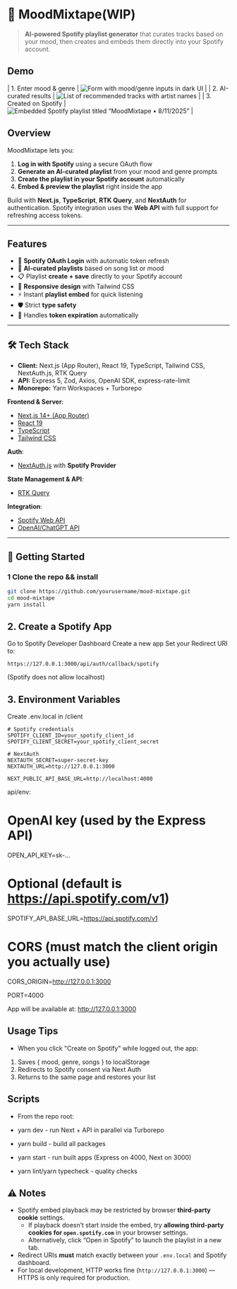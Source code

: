 # 🎵 MoodMixtape(WIP)

>**AI-powered Spotify playlist generator** that curates tracks based on your mood, then creates and embeds them directly into your Spotify account.

## Demo

| 1. Enter mood & genre | ![Form with mood/genre inputs in dark UI](client/public/readme/beginning.png) |
| 2. AI-curated results | ![List of recommended tracks with artist names](client/public/readme/chatgptresult.png) |
| 3. Created on Spotify | ![Embedded Spotify playlist titled “MoodMixtape • 8/11/2025”](client/public/readme/spotifyResult.png) |

## Overview

MoodMixtape lets you:
1. **Log in with Spotify** using a secure OAuth flow
2. **Generate an AI-curated playlist** from your mood and genre prompts
3. **Create the playlist in your Spotify account** automatically
4. **Embed & preview the playlist** right inside the app

Build with **Next.js**, **TypeScript**, **RTK Query**, and **NextAuth** for authentication.
Spotify integration uses the **Web API** with full support for refreshing access tokens.

---

## Features
- 🔐 **Spotify OAuth Login** with automatic token refresh  
- 🎯 **AI-curated playlists** based on song list or mood  
- 📋 Playlist **create + save** directly to your Spotify account  
- 🎨 **Responsive design** with Tailwind CSS  
- ⚡ Instant **playlist embed** for quick listening  
- 🛡 Strict **type safety** 
- 🔄 Handles **token expiration** automatically

---

## 🛠 Tech Stack

- **Client:** Next.js (App Router), React 19, TypeScript, Tailwind CSS, NextAuth.js, RTK Query
- **API:** Express 5, Zod, Axios, OpenAI SDK, express-rate-limit
- **Monorepo:** Yarn Workspaces + Turborepo

**Frontend & Server**:
- [Next.js 14+ (App Router)](https://nextjs.org/)  
- [React 19](https://react.dev/)  
- [TypeScript](https://www.typescriptlang.org/)  
- [Tailwind CSS](https://tailwindcss.com/)  

**Auth**:
- [NextAuth.js](https://next-auth.js.org/) with **Spotify Provider**  

**State Management & API**:
- [RTK Query](https://redux-toolkit.js.org/rtk-query/overview)  

**Integration**:
- [Spotify Web API](https://developer.spotify.com/documentation/web-api/)  
- [OpenAI/ChatGPT API](https://platform.openai.com/docs)
---

## 🚀 Getting Started

### 1 Clone the repo && install
```bash
git clone https://github.com/yourusername/mood-mixtape.git
cd mood-mixtape
yarn install
```

## 2. Create a Spotify App
Go to Spotify Developer Dashboard
Create a new app
Set your Redirect URI to:
```
https://127.0.0.1:3000/api/auth/callback/spotify
```
(Spotify does not allow localhost)

## 3. Environment Variables
Create .env.local in /client

```
# Spotify credentials
SPOTIFY_CLIENT_ID=your_spotify_client_id
SPOTIFY_CLIENT_SECRET=your_spotify_client_secret

# NextAuth
NEXTAUTH_SECRET=super-secret-key
NEXTAUTH_URL=http://127.0.0.1:3000
```
```
NEXT_PUBLIC_API_BASE_URL=http://localhost:4000
```

api/env:
# OpenAI key (used by the Express API)
OPEN_API_KEY=sk-...

# Optional (default is https://api.spotify.com/v1)
SPOTIFY_API_BASE_URL=https://api.spotify.com/v1

# CORS (must match the client origin you actually use)
CORS_ORIGIN=http://127.0.0.1:3000

PORT=4000

App will be available at: http://127.0.0.1:3000

## Usage Tips
- When you click "Create on Spotify" while logged out, the app:
 1. Saves { mood, genre, songs } to localStorage
 2. Redirects to Spotify consent via Next Auth
 3. Returns to the same page and restores your list

## Scripts
- From the repo root:

- yarn dev - run Next + API in parallel via Turborepo
- yarn build - build all packages
- yarn start - run built apps (Express on 4000, Next on 3000)
- yarn lint/yarn typecheck - quality checks

## ⚠️ Notes

- Spotify embed playback may be restricted by browser **third-party cookie** settings.  
  - If playback doesn’t start inside the embed, try **allowing third-party cookies for `open.spotify.com`** in your browser settings.  
  - Alternatively, click “Open in Spotify” to launch the playlist in a new tab.
- Redirect URIs **must** match exactly between your `.env.local` and Spotify dashboard.
- For local development, HTTP works fine (`http://127.0.0.1:3000`) — HTTPS is only required for production.
